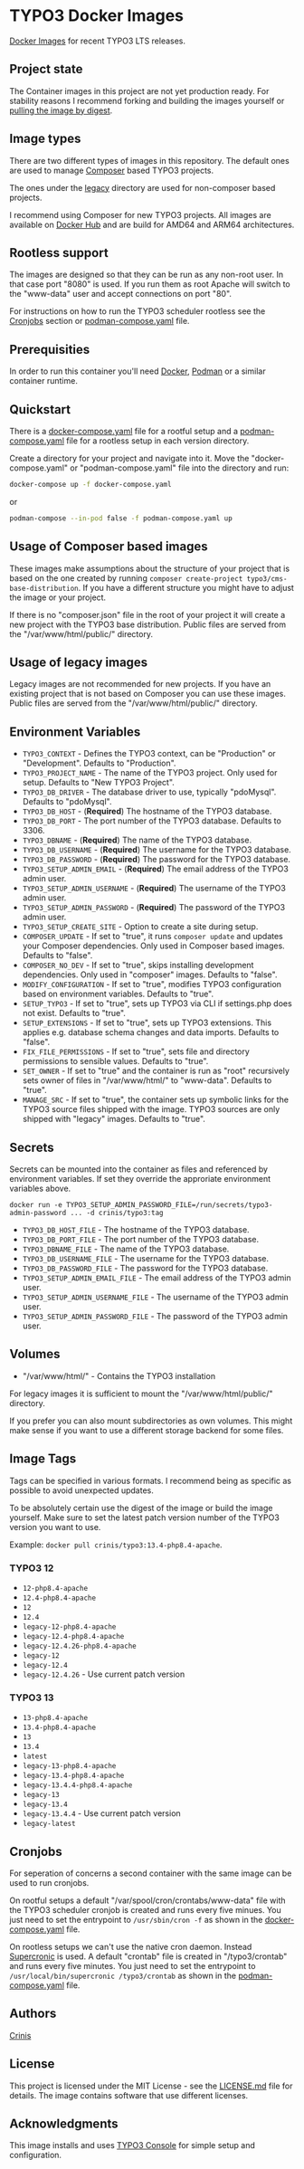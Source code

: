 # TYPO3 Docker Images

[Docker Images](https://hub.docker.com/r/crinis/typo3) for recent TYPO3 LTS releases.

## Project state

The Container images in this project are not yet production ready. For stability reasons I recommend forking and building the images yourself or [pulling the image by digest](https://docs.docker.com/reference/cli/docker/image/pull/#pull-an-image-from-docker-hub).

## Image types

There are two different types of images in this repository. The default ones are used to manage [Composer](https://getcomposer.org/) based TYPO3 projects. 

The ones under the [legacy](https://github.com/crinis/typo3-docker/legacy) directory are used for non-composer based projects.

I recommend using Composer for new TYPO3 projects. All images are available on [Docker Hub](https://hub.docker.com/r/crinis/typo3) and are build for AMD64 and ARM64 architectures.

## Rootless support

The images are designed so that they can be run as any non-root user. In that case port "8080" is used. If you run them as root Apache will switch to the "www-data" user and accept connections on port "80". 

For instructions on how to run the TYPO3 scheduler rootless see the [Cronjobs](#cronjobs) section or [podman-compose.yaml](https://github.com/crinis/typo3-docker/13.4/podman-compose.yaml) file.

## Prerequisities

In order to run this container you'll need [Docker](https://docs.docker.com/get-started/), [Podman](https://podman.io/getting-started/installation) or a similar container runtime.

## Quickstart

There is a [docker-compose.yaml](https://github.com/crinis/typo3-docker/13.4/docker-compose.yaml) file for a rootful setup and a [podman-compose.yaml](https://github.com/crinis/typo3-docker/13.4/podman-compose.yaml) file for a rootless setup in each version directory.

Create a directory for your project and navigate into it. Move the "docker-compose.yaml" or "podman-compose.yaml" file into the directory and run:

```bash
docker-compose up -f docker-compose.yaml
```

or

```bash
podman-compose --in-pod false -f podman-compose.yaml up
```

## Usage of Composer based images

These images make assumptions about the structure of your project that is based on the one created by running `composer create-project typo3/cms-base-distribution`. If you have a different structure you might have to adjust the image or your project.

If there is no "composer.json" file in the root of your project it will create a new project with the TYPO3 base distribution. Public files are served from the "/var/www/html/public/" directory.

## Usage of legacy images

Legacy images are not recommended for new projects. If you have an existing project that is not based on Composer you can use these images. Public files are served from the "/var/www/html/public/" directory.

## Environment Variables

- `TYPO3_CONTEXT` - Defines the TYPO3 context, can be "Production" or "Development". Defaults to "Production".
- `TYPO3_PROJECT_NAME` - The name of the TYPO3 project. Only used for setup. Defaults to "New TYPO3 Project".
- `TYPO3_DB_DRIVER` - The database driver to use, typically "pdoMysql". Defaults to "pdoMysql".
- `TYPO3_DB_HOST` - (**Required**) The hostname of the TYPO3 database.
- `TYPO3_DB_PORT` - The port number of the TYPO3 database. Defaults to 3306.
- `TYPO3_DBNAME` - (**Required**) The name of the TYPO3 database.
- `TYPO3_DB_USERNAME` - (**Required**) The username for the TYPO3 database.
- `TYPO3_DB_PASSWORD` - (**Required**) The password for the TYPO3 database.
- `TYPO3_SETUP_ADMIN_EMAIL` - (**Required**) The email address of the TYPO3 admin user.
- `TYPO3_SETUP_ADMIN_USERNAME` - (**Required**) The username of the TYPO3 admin user.
- `TYPO3_SETUP_ADMIN_PASSWORD` - (**Required**) The password of the TYPO3 admin user.
- `TYPO3_SETUP_CREATE_SITE` - Option to create a site during setup.
- `COMPOSER_UPDATE` - If set to "true", it runs `composer update` and updates your Composer dependencies. Only used in Composer based images. Defaults to "false".
- `COMPOSER_NO_DEV` - If set to "true", skips installing development dependencies. Only used in "composer" images. Defaults to "false".
- `MODIFY_CONFIGURATION` - If set to "true", modifies TYPO3 configuration based on environment variables. Defaults to "true".
- `SETUP_TYPO3` - If set to "true", sets up TYPO3 via CLI if settings.php does not exist. Defaults to "true".
- `SETUP_EXTENSIONS` - If set to "true", sets up TYPO3 extensions. This applies e.g. database schema changes and data imports. Defaults to "false".
- `FIX_FILE_PERMISSIONS` - If set to "true", sets file and directory permissions to sensible values. Defaults to "true".
- `SET_OWNER` - If set to "true" and the container is run as "root" recursively sets owner of files in "/var/www/html/" to "www-data". Defaults to "true".
- `MANAGE_SRC` - If set to "true", the container sets up symbolic links for the TYPO3 source files shipped with the image. TYPO3 sources are only shipped with "legacy" images. Defaults to "true".

## Secrets

Secrets can be mounted into the container as files and referenced by environment variables. If set they override the approriate environment variables above.

```
docker run -e TYPO3_SETUP_ADMIN_PASSWORD_FILE=/run/secrets/typo3-admin-password ... -d crinis/typo3:tag
```

- `TYPO3_DB_HOST_FILE` - The hostname of the TYPO3 database.
- `TYPO3_DB_PORT_FILE` - The port number of the TYPO3 database.
- `TYPO3_DBNAME_FILE` - The name of the TYPO3 database.
- `TYPO3_DB_USERNAME_FILE` - The username for the TYPO3 database.
- `TYPO3_DB_PASSWORD_FILE` - The password for the TYPO3 database.
- `TYPO3_SETUP_ADMIN_EMAIL_FILE` - The email address of the TYPO3 admin user.
- `TYPO3_SETUP_ADMIN_USERNAME_FILE` - The username of the TYPO3 admin user.
- `TYPO3_SETUP_ADMIN_PASSWORD_FILE` - The password of the TYPO3 admin user.

## Volumes

- "/var/www/html/" - Contains the TYPO3 installation

For legacy images it is sufficient to mount the "/var/www/html/public/" directory.

If you prefer you can also mount subdirectories as own volumes. This might make sense if you want to use a different storage backend for some files.

## Image Tags

Tags can be specified in various formats. I recommend being as specific as possible to avoid unexpected updates.

To be absolutely certain use the digest of the image or build the image yourself. Make sure to set the latest patch version number of the TYPO3 version you want to use.

Example: `docker pull crinis/typo3:13.4-php8.4-apache`.

### TYPO3 12

- `12-php8.4-apache`
- `12.4-php8.4-apache`
- `12`
- `12.4`
- `legacy-12-php8.4-apache`
- `legacy-12.4-php8.4-apache`
- `legacy-12.4.26-php8.4-apache`
- `legacy-12`
- `legacy-12.4`
- `legacy-12.4.26` - Use current patch version

### TYPO3 13

- `13-php8.4-apache`
- `13.4-php8.4-apache`
- `13`
- `13.4`
- `latest`
- `legacy-13-php8.4-apache`
- `legacy-13.4-php8.4-apache`
- `legacy-13.4.4-php8.4-apache`
- `legacy-13`
- `legacy-13.4`
- `legacy-13.4.4` - Use current patch version
- `legacy-latest`

## Cronjobs

For seperation of concerns a second container with the same image can be used to run cronjobs.

On rootful setups a default "/var/spool/cron/crontabs/www-data" file with the TYPO3 scheduler cronjob is created and runs every five minues. You just need to set the entrypoint to `/usr/sbin/cron -f` as shown in the [docker-compose.yaml](https://github.com/crinis/typo3-docker/13.4/docker-compose.yaml) file.

On rootless setups we can't use the native cron daemon. Instead [Supercronic](https://github.com/aptible/supercronic) is used. A default "crontab" file is created in "/typo3/crontab" and runs every five minutes. You just need to set the entrypoint to `/usr/local/bin/supercronic /typo3/crontab` as shown in the [podman-compose.yaml](https://github.com/crinis/typo3-docker/13.4/podman-compose.yaml) file.

## Authors

[Crinis](https://github.com/crinis)

## License

This project is licensed under the MIT License - see the [LICENSE.md](LICENSE.md) file for details. The image contains software that use different licenses.

## Acknowledgments

This image installs and uses [TYPO3 Console](https://github.com/TYPO3-Console/TYPO3-Console) for simple setup and configuration.
